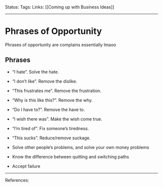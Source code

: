 Status:
Tags:
Links: [[Coming up with Business Ideas]]
___
# Phrases of Opportunity
Phrases of opportunity are complains essentially lmaoo
## Phrases
-   “I hate”. Solve the hate.
    
-   “I don’t like”. Remove the dislike.
    
-   “This frustrates me”. Remove the frustration.
    
-   “Why is this like this?”. Remove the why.
    
-   “Do I have to?”. Remove the have to.
    
-   “I wish there was”. Make the wish come true.
    
-   “I’m tired of”. Fix someone’s tiredness.
    
-   “This sucks”. Reduce/remove suckage.
    
-   Solve other people’s problems, and solve your own money problems
    
-   Know the difference between quitting and switching paths
    
-   Accept failure
___
References: